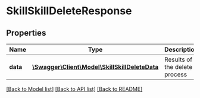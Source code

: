 # SkillSkillDeleteResponse

## Properties
Name | Type | Description | Notes
------------ | ------------- | ------------- | -------------
**data** | [**\Swagger\Client\Model\SkillSkillDeleteData**](SkillSkillDeleteData.md) | Results of the delete process | 

[[Back to Model list]](../README.md#documentation-for-models) [[Back to API list]](../README.md#documentation-for-api-endpoints) [[Back to README]](../README.md)


